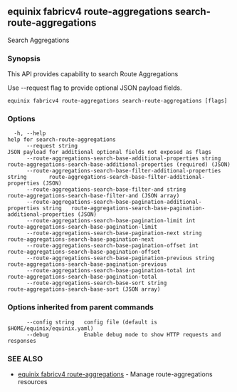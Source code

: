## equinix fabricv4 route-aggregations search-route-aggregations

Search Aggregations

### Synopsis

This API provides capability to search Route Aggregations

Use --request flag to provide optional JSON payload fields.

```
equinix fabricv4 route-aggregations search-route-aggregations [flags]
```

### Options

```
  -h, --help                                                                     help for search-route-aggregations
      --request string                                                           JSON payload for additional optional fields not exposed as flags
      --route-aggregations-search-base-additional-properties string              route-aggregations-search-base-additional-properties (required) (JSON)
      --route-aggregations-search-base-filter-additional-properties string       route-aggregations-search-base-filter-additional-properties (JSON)
      --route-aggregations-search-base-filter-and string                         route-aggregations-search-base-filter-and (JSON array)
      --route-aggregations-search-base-pagination-additional-properties string   route-aggregations-search-base-pagination-additional-properties (JSON)
      --route-aggregations-search-base-pagination-limit int                      route-aggregations-search-base-pagination-limit
      --route-aggregations-search-base-pagination-next string                    route-aggregations-search-base-pagination-next
      --route-aggregations-search-base-pagination-offset int                     route-aggregations-search-base-pagination-offset
      --route-aggregations-search-base-pagination-previous string                route-aggregations-search-base-pagination-previous
      --route-aggregations-search-base-pagination-total int                      route-aggregations-search-base-pagination-total
      --route-aggregations-search-base-sort string                               route-aggregations-search-base-sort (JSON array)
```

### Options inherited from parent commands

```
      --config string   config file (default is $HOME/equinix/equinix.yaml)
      --debug           Enable debug mode to show HTTP requests and responses
```

### SEE ALSO

* [equinix fabricv4 route-aggregations](equinix_fabricv4_route-aggregations.md)	 - Manage route-aggregations resources

